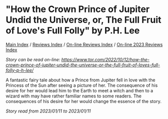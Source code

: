 # "How the Crown Prince of Jupiter Undid the Universe, or, The Full Fruit of Love's Full Folly" by P.H. Lee

[Main Index](../../../README.md) / [Reviews Index](../../README.md) / [On-line Reviews Index](../README.md) / [On-line 2023 Reviews Index](README.md)

*Story can be read on-line: <https://www.tor.com/2022/10/12/how-the-crown-prince-of-jupiter-undid-the-universe-or-the-full-fruit-of-loves-full-folly-p-h-lee/>*

A fantastic fairy tale about how a Prince from Jupiter fell in love with the Princess of the Sun after seeing a picture of her. The consequence of his desire for her would lead him to the Earth to meet a witch and then to a wizard with may have rather familiar names to some readers. The consequences of his desire for her would change the essence of the story.

*Story read from 2023/01/11 to 2023/01/11*
